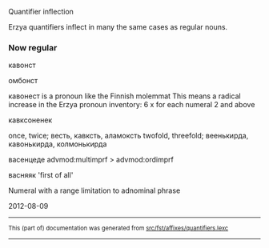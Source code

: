 Quantifier inflection

Erzya quantifiers inflect in many the same cases as regular
nouns.

### Now regular

кавонст

омбонст

кавонест is a pronoun like the Finnish molemmat
This means a radical increase in the Erzya pronoun inventory: 6 x for each numeral 2 and above

кавксоненек

once, twice; весть, кавксть, аламоксть
twofold, threefold; веенькирда, кавонькирда, колмонькирда

васенцеде advmod:multimprf > advmod:ordimprf

васняяк 'first of all'

Numeral with a range limitation to adnominal phrase

2012-08-09

* * *

<small>This (part of) documentation was generated from [src/fst/affixes/quantifiers.lexc](https://github.com/giellalt/lang-myv/blob/main/src/fst/affixes/quantifiers.lexc)</small>

---

